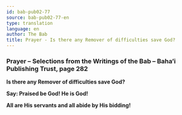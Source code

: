 ```yaml
---
id: bab-pub02-77
source: bab-pub02-77-en
type: translation
language: en
author: The Bab
title: Prayer - Is there any Remover of difficulties save God?
---
```

### Prayer – Selections from the Writings of the Bab – Baha’i Publishing Trust, page 282

**Is there any Remover of difficulties save God?**

**Say: Praised be God! He is God!**

**All are His servants and all abide by His bidding!**
